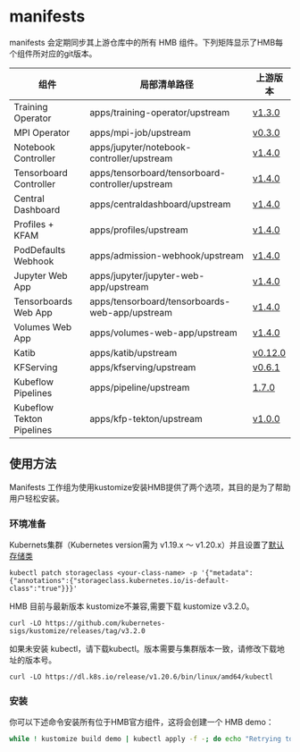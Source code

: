 # manifests

manifests 会定期同步其上游仓库中的所有 HMB 组件。下列矩阵显示了HMB每个组件所对应的git版本。

| 组件 | 局部清单路径 | 上游版本 |
| - | - | - |
| Training Operator | apps/training-operator/upstream | [v1.3.0](https://github.com/kubeflow/tf-operator/tree/v1.3.0/manifests) |
| MPI Operator | apps/mpi-job/upstream | [v0.3.0](https://github.com/kubeflow/mpi-operator/tree/v0.3.0/manifests) |
| Notebook Controller | apps/jupyter/notebook-controller/upstream | [v1.4.0](https://github.com/kubeflow/kubeflow/tree/v1.4.0/components/notebook-controller/config) |
| Tensorboard Controller | apps/tensorboard/tensorboard-controller/upstream | [v1.4.0](https://github.com/kubeflow/kubeflow/tree/v1.4.0/components/tensorboard-controller/config) |
| Central Dashboard | apps/centraldashboard/upstream | [v1.4.0](https://github.com/kubeflow/kubeflow/tree/v1.4.0/components/centraldashboard/manifests) |
| Profiles + KFAM | apps/profiles/upstream | [v1.4.0](https://github.com/kubeflow/kubeflow/tree/v1.4.0/components/profile-controller/config) |
| PodDefaults Webhook | apps/admission-webhook/upstream | [v1.4.0](https://github.com/kubeflow/kubeflow/tree/v1.4.0/components/admission-webhook/manifests) |
| Jupyter Web App | apps/jupyter/jupyter-web-app/upstream | [v1.4.0](https://github.com/kubeflow/kubeflow/tree/v1.4.0/components/crud-web-apps/jupyter/manifests) |
| Tensorboards Web App | apps/tensorboard/tensorboards-web-app/upstream | [v1.4.0](https://github.com/kubeflow/kubeflow/tree/v1.4.0/components/crud-web-apps/tensorboards/manifests) |
| Volumes Web App | apps/volumes-web-app/upstream | [v1.4.0](https://github.com/kubeflow/kubeflow/tree/v1.4.0/components/crud-web-apps/volumes/manifests) |
| Katib | apps/katib/upstream | [v0.12.0](https://github.com/kubeflow/katib/tree/v0.12.0/manifests/v1beta1) |
| KFServing | apps/kfserving/upstream | [v0.6.1](https://github.com/kubeflow/kfserving/releases/tag/v0.6.1) |
| Kubeflow Pipelines | apps/pipeline/upstream | [1.7.0](https://github.com/kubeflow/pipelines/tree/1.7.0/manifests/kustomize) |
| Kubeflow Tekton Pipelines | apps/kfp-tekton/upstream | [v1.0.0](https://github.com/kubeflow/kfp-tekton/tree/v1.0.0/manifests/kustomize) |

## 使用方法

Manifests 工作组为使用kustomize安装HMB提供了两个选项，其目的是为了帮助用户轻松安装。

### 环境准备

Kubernets集群（Kubernetes version需为 v1.19.x ～ v1.20.x）并且设置了[默认存储类](https://kubernetes.io/docs/concepts/storage/storage-classes/)
   
   ```shell
   kubectl patch storageclass <your-class-name> -p '{"metadata": {"annotations":{"storageclass.kubernetes.io/is-default-class":"true"}}}'
   ```
HMB 目前与最新版本 kustomize不兼容,需要下载 kustomize v3.2.0。 
   ```shell
  curl -LO https://github.com/kubernetes-sigs/kustomize/releases/tag/v3.2.0
   ```
 
如果未安装 kubectl，请下载kubectl。版本需要与集群版本一致，请修改下载地址的版本号。
   
   ```shell
  curl -LO https://dl.k8s.io/release/v1.20.6/bin/linux/amd64/kubectl
   ```


### 安装

你可以下述命令安装所有位于HMB官方组件，这将会创建一个 HMB demo：

```sh
while ! kustomize build demo | kubectl apply -f -; do echo "Retrying to apply resources"; sleep 10; done
```
